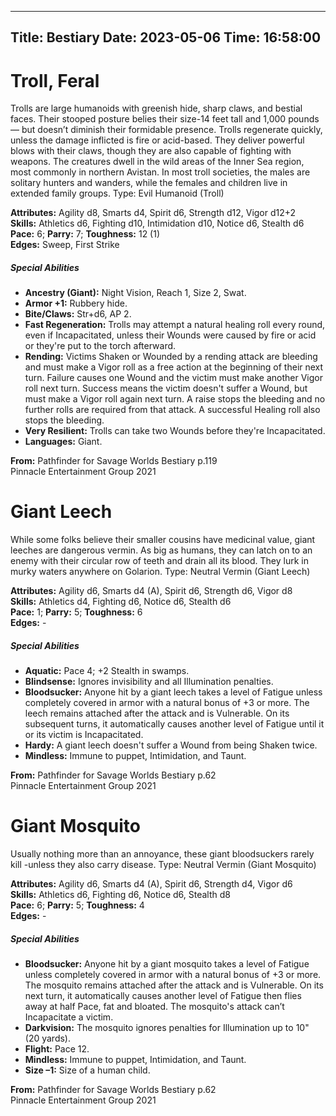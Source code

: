 
---
Title: Bestiary
Date: 2023-05-06
Time: 16:58:00
---

# Troll, Feral

Trolls are large humanoids with greenish hide, sharp claws, and bestial faces. Their stooped posture belies their size-14 feet tall and 1,000 pounds — but doesn’t diminish their formidable presence. Trolls regenerate quickly, unless the damage inflicted is fire or acid-based. They deliver powerful blows with their claws, though they are also capable of fighting with weapons. The creatures dwell in the wild areas of the Inner Sea region, most commonly in northern Avistan. In most troll societies, the males are solitary hunters and wanders, while the females and children live in extended family groups. Type: Evil Humanoid (Troll)

**Attributes:** Agility d8, Smarts d4, Spirit d6, Strength d12, Vigor d12+2  
**Skills:** Athletics d6, Fighting d10, Intimidation d10, Notice d6, Stealth d6  
**Pace:** 6; **Parry:** 7; **Toughness:** 12 (1)  
**Edges:** Sweep, First Strike  

##### Special Abilities

-   **Ancestry (Giant):** Night Vision, Reach 1, Size 2, Swat.
-   **Armor +1:** Rubbery hide.
-   **Bite/Claws:** Str+d6, AP 2.
-   **Fast Regeneration:** Trolls may attempt a natural healing roll every round, even if Incapacitated, unless their Wounds were caused by fire or acid or they're put to the torch afterward.
-   **Rending:** Victims Shaken or Wounded by a rending attack are bleeding and must make a Vigor roll as a free action at the beginning of their next turn. Failure causes one Wound and the victim must make another Vigor roll next turn. Success means the victim doesn't suffer a Wound, but must make a Vigor roll again next turn. A raise stops the bleeding and no further rolls are required from that attack. A successful Healing roll also stops the bleeding.
-   **Very Resilient:** Trolls can take two Wounds before they're Incapacitated.
-   **Languages:** Giant.

**From:** Pathfinder for Savage Worlds Bestiary p.119  
Pinnacle Entertainment Group 2021

# Giant Leech

While some folks believe their smaller cousins have medicinal value, giant leeches are dangerous vermin. As big as humans, they can latch on to an enemy with their circular row of teeth and drain all its blood. They lurk in murky waters anywhere on Golarion. Type: Neutral Vermin (Giant Leech)

**Attributes:** Agility d6, Smarts d4 (A), Spirit d6, Strength d6, Vigor d8  
**Skills:** Athletics d4, Fighting d6, Notice d6, Stealth d6  
**Pace:** 1; **Parry:** 5; **Toughness:** 6  
**Edges:** -  

##### Special Abilities

-   **Aquatic:** Pace 4; +2 Stealth in swamps.
-   **Blindsense:** Ignores invisibility and all Illumination penalties.
-   **Bloodsucker:** Anyone hit by a giant leech takes a level of Fatigue unless completely covered in armor with a natural bonus of +3 or more. The leech remains attached after the attack and is Vulnerable. On its subsequent turns, it automatically causes another level of Fatigue until it or its victim is Incapacitated.
-   **Hardy:** A giant leech doesn't suffer a Wound from being Shaken twice.
-   **Mindless:** Immune to puppet, Intimidation, and Taunt.

**From:** Pathfinder for Savage Worlds Bestiary p.62  
Pinnacle Entertainment Group 2021

# Giant Mosquito

Usually nothing more than an annoyance, these giant bloodsuckers rarely kill -unless they also carry disease. Type: Neutral Vermin (Giant Mosquito)

**Attributes:** Agility d6, Smarts d4 (A), Spirit d6, Strength d4, Vigor d6  
**Skills:** Athletics d6, Fighting d6, Notice d6, Stealth d8  
**Pace:** 6; **Parry:** 5; **Toughness:** 4  
**Edges:** -  

##### Special Abilities

-   **Bloodsucker:** Anyone hit by a giant mosquito takes a level of Fatigue unless completely covered in armor with a natural bonus of +3 or more. The mosquito remains attached after the attack and is Vulnerable. On its next turn, it automatically causes another level of Fatigue then flies away at half Pace, fat and bloated. The mosquito's attack can’t Incapacitate a victim.
-   **Darkvision:** The mosquito ignores penalties for Illumination up to 10" (20 yards).
-   **Flight:** Pace 12.
-   **Mindless:** Immune to puppet, Intimidation, and Taunt.
-   **Size –1:** Size of a human child.

**From:** Pathfinder for Savage Worlds Bestiary p.62  
Pinnacle Entertainment Group 2021